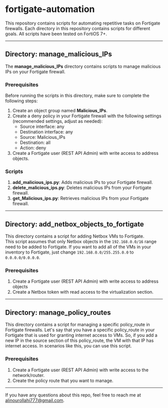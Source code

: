 # fortigate-automation

This repository contains scripts for automating repetitive tasks on Fortigate firewalls. Each directory in this repository contains scripts for different goals. All scripts have been tested on FortiOS 7+.

---

## Directory: manage_malicious_IPs

The **manage_malicious_IPs** directory contains scripts to manage malicious IPs on your Fortigate firewall.

### Prerequisites

Before running the scripts in this directory, make sure to complete the following steps:

1. Create an object group named **Malicious_IPs**.
2. Create a deny policy in your Fortigate firewall with the following settings (recommended settings, adjust as needed):
   - Source interface: any
   - Destination interface: any
   - Source: Malicious_IPs
   - Destination: all
   - Action: deny
3. Create a Fortigate user (REST API Admin) with write access to address objects.

### Scripts

1. **add_malicious_ips.py**: Adds malicious IPs to your Fortigate firewall.
2. **delete_malicious_ips.py**: Deletes malicious IPs from your Fortigate firewall.
3. **get_Malicious_ips.py**: Retrieves malicious IPs from your Fortigate firewall.

---

## Directory: add_netbox_objects_to_fortigate

This directory contains a script for adding Netbox VMs to Fortigate.  
This script assumes that only Netbox objects in the `192.168.0.0/16` range need to be added to Fortigate. If you want to add all of the VMs in your inventory to Fortigate, just change `192.168.0.0/255.255.0.0` to `0.0.0.0/0.0.0.0`.

### Prerequisites
1. Create a Fortigate user (REST API Admin) with write access to address objects
2. Create a Netbox token with read access to the virtualization section.

---

## Directory: manage_policy_routes

This directory contains a script for managing a specific policy_route in Fortigate firewalls.
Let's say that you have a specific policy_route in your Fortigate that is used for granting internet access to VMs. So, if you add a new IP in the source section of this policy_route, the VM with that IP has internet access. In scenarios like this, you can use this script.

### Prerequisites
1. Create a Fortigate user (REST API Admin) with write access to the network/router.
2. Create the policy route that you want to manage.


---
If you have any questions about this repo, feel free to reach me at alinourollahi777@gmail.com.
